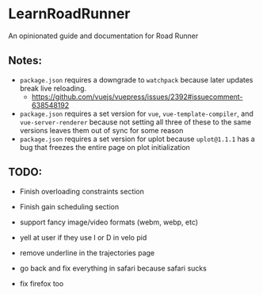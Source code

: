 # LearnRoadRunner

An opinionated guide and documentation for Road Runner

## Notes:

- `package.json` requires a downgrade to `watchpack` because later updates break live reloading.
  - https://github.com/vuejs/vuepress/issues/2392#issuecomment-638548192
- `package.json` requires a set version for `vue`, `vue-template-compiler`, and `vue-server-renderer` because not setting all three of these to the same versions leaves them out of sync for some reason
- `package.json` requires a set version for uplot because `uplot@1.1.1` has a bug that freezes the entire page on plot initialization

## TODO:

- Finish overloading constraints section

- Finish gain scheduling section

- support fancy image/video formats (webm, webp, etc)

- yell at user if they use I or D in velo pid

- remove underline in the trajectories page

- go back and fix everything in safari because safari sucks

- fix firefox too
